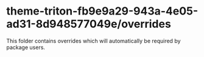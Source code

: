 # theme-triton-fb9e9a29-943a-4e05-ad31-8d948577049e/overrides

This folder contains overrides which will automatically be required by package users.

